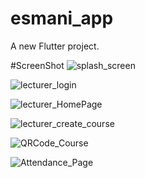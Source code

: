 # esmani_app

A new Flutter project.

#ScreenShot
![splash_screen](https://github.com/ZShamlan1999/esmani_app/assets/138628560/58ad300b-0a2a-4575-8df7-89983e662bf4)

![lecturer_login](https://github.com/ZShamlan1999/esmani_app/assets/138628560/d459eeaf-056d-45ee-804d-3f6d541d7335)

![lecturer_HomePage](https://github.com/ZShamlan1999/esmani_app/assets/138628560/6e64a95a-6e00-4229-a747-df2b1cd2fef5)

![lecturer_create_course](https://github.com/ZShamlan1999/esmani_app/assets/138628560/919765e3-20b9-4871-a4e8-3bdc2ffd9d2c)

![QRCode_Course](https://github.com/ZShamlan1999/esmani_app/assets/138628560/b848a9ab-82d2-4aa3-8bf1-1d33d71eef7d)

![Attendance_Page](https://github.com/ZShamlan1999/esmani_app/assets/138628560/683befb3-b81b-492a-9c85-31a8d64bc993)
